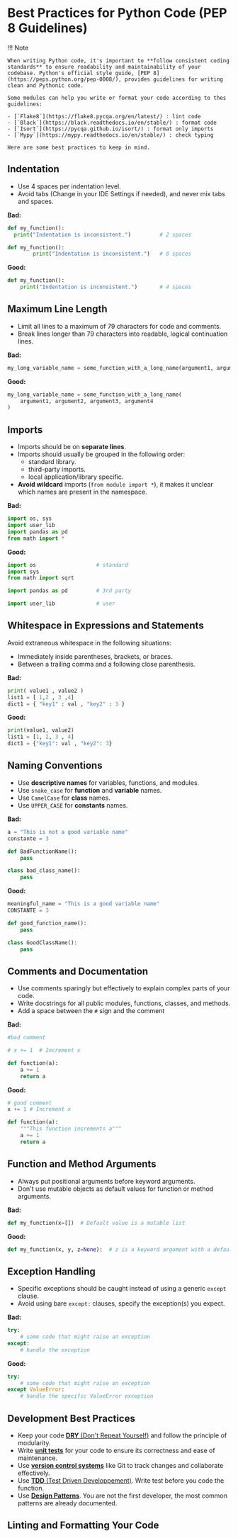 # Best Practices for Python Code (PEP 8 Guidelines)

!!! Note
    
    When writing Python code, it's important to **follow consistent coding standards** to ensure readability and maintainability of your codebase. Python's official style guide, [PEP 8](https://peps.python.org/pep-0008/), provides guidelines for writing clean and Pythonic code. 
    
    Some modules can help you write or format your code according to thes guidelines:
    
    - [`Flake8`](https://flake8.pycqa.org/en/latest/) : lint code
    - [`Black`](https://black.readthedocs.io/en/stable/) : format code
    - [`Isort`](https://pycqa.github.io/isort/) : format only imports
    - [`Mypy`](https://mypy.readthedocs.io/en/stable/) : check typing
    
    Here are some best practices to keep in mind.

## Indentation

- Use 4 spaces per indentation level.
- Avoid tabs (Change in your IDE Settings if needed), and never mix tabs and spaces.

**Bad:**
```python
def my_function():
  print("Indentation is inconsistent.")         # 2 spaces

def my_function():
        print("Indentation is inconsistent.")   # 8 spaces
```

**Good:**
```python
def my_function():
    print("Indentation is inconsistent.")       # 4 spaces
```

## Maximum Line Length

- Limit all lines to a maximum of 79 characters for code and comments.
- Break lines longer than 79 characters into readable, logical continuation lines.

**Bad:**
```python
my_long_variable_name = some_function_with_a_long_name(argument1, argument2, argument3, argument4)
```

**Good:**
```python
my_long_variable_name = some_function_with_a_long_name(
    argument1, argument2, argument3, argument4
)
```

## Imports

- Imports should be on **separate lines**.
- Imports should usually be grouped in the following order: 
    - standard library.
    - third-party imports.
    - local application/library specific.
- **Avoid wildcard** imports (`from module import *`), it makes it unclear which names are present in the namespace.

**Bad:**
```python
import os, sys
import user_lib
import pandas as pd
from math import *
```

**Good:**
```python
import os                   # standard
import sys
from math import sqrt

import pandas as pd         # 3rd party

import user_lib             # user
```

## Whitespace in Expressions and Statements

Avoid extraneous whitespace in the following situations:

  - Immediately inside parentheses, brackets, or braces.
  - Between a trailing comma and a following close parenthesis.

**Bad:**
```python
print( value1 , value2 )
list1 = [ 1,2 , 3 ,4]
dict1 = { "key1" : val , "key2" : 3 }
```

**Good:**
```python
print(value1, value2)
list1 = [1, 2, 3 , 4]
dict1 = {"key1": val , "key2": 3}
```

## Naming Conventions

- Use **descriptive names** for variables, functions, and modules.
- Use `snake_case` for **function** and **variable** names.
- Use `CamelCase` for **class** names.
- Use `UPPER_CASE` for **constants** names.

**Bad:**
```python
a = "This is not a good variable name"
constante = 3

def BadFunctionName():
    pass

class bad_class_name():
    pass
```

**Good:**
```python
meaningful_name = "This is a good variable name"
CONSTANTE = 3

def good_function_name():
    pass

class GoodClassName():
    pass
```

## Comments and Documentation

- Use comments sparingly but effectively to explain complex parts of your code.
- Write docstrings for all public modules, functions, classes, and methods.
- Add a space between the `#` sign and the comment

**Bad:**
```python
#bad comment

# x += 1  # Increment x

def function(a):
    a += 1
    return a
```

**Good:**
```python
# good comment
x += 1 # Increment x

def function(a):
    """This function increments a"""
    a += 1
    return a
```

## Function and Method Arguments

- Always put positional arguments before keyword arguments.
- Don't use mutable objects as default values for function or method arguments.

**Bad:**
```python
def my_function(x=[])  # Default value is a mutable list
```

**Good:**
```python
def my_function(x, y, z=None):  # z is a keyword argument with a default value of None
```

## Exception Handling

- Specific exceptions should be caught instead of using a generic `except` clause.
- Avoid using bare `except:` clauses, specify the exception(s) you expect.

**Bad:**
```python
try:
    # some code that might raise an exception
except:
    # handle the exception
```

**Good:**
```python
try:
    # some code that might raise an exception
except ValueError:
    # handle the specific ValueError exception
```

## Development Best Practices

- Keep your code [**DRY** (Don't Repeat Yourself)](https://en.wikipedia.org/wiki/Don%27t_repeat_yourself) and follow the principle of modularity.
- Write [**unit tests**](https://en.wikipedia.org/wiki/Unit_testing) for your code to ensure its correctness and ease of maintenance.
- Use [**version control systems**](https://en.wikipedia.org/wiki/Version_control) like Git to track changes and collaborate effectively.
- Use [**TDD** (Test Driven Developpement)](https://en.wikipedia.org/wiki/Test-driven_development). Write test before you code the function.
- Use [**Design Patterns**](https://refactoring.guru/design-patterns/python). You are not the first developer, the most common patterns are already documented.

## Linting and Formatting Your Code

